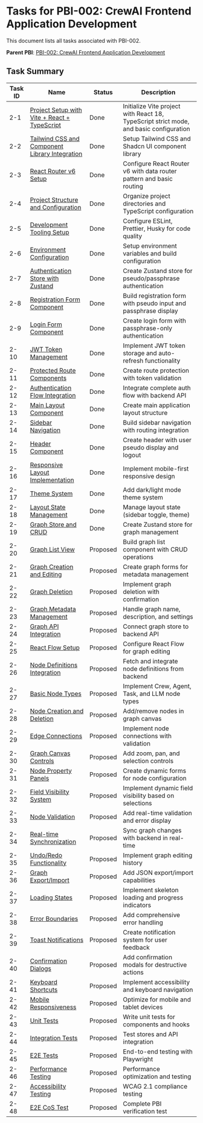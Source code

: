 # Tasks for PBI-002: CrewAI Frontend Application Development

This document lists all tasks associated with PBI-002.

**Parent PBI**: [PBI-002: CrewAI Frontend Application Development](mdc:./tasks/prd.md)

## Task Summary

| Task ID | Name | Status | Description |
|---------|------|--------|-------------|
| 2-1 | [Project Setup with Vite + React + TypeScript](mdc:./tasks/PBI-002-1.md) | Done | Initialize Vite project with React 18, TypeScript strict mode, and basic configuration |
| 2-2 | [Tailwind CSS and Component Library Integration](mdc:./tasks/PBI-002-2.md) | Done | Setup Tailwind CSS and Shadcn UI component library |
| 2-3 | [React Router v6 Setup](mdc:./tasks/PBI-002-3.md) | Done | Configure React Router v6 with data router pattern and basic routing |
| 2-4 | [Project Structure and Configuration](mdc:./tasks/PBI-002-4.md) | Done | Organize project directories and TypeScript configuration |
| 2-5 | [Development Tooling Setup](mdc:./tasks/PBI-002-5.md) | Done | Configure ESLint, Prettier, Husky for code quality |
| 2-6 | [Environment Configuration](mdc:./tasks/PBI-002-6.md) | Done | Setup environment variables and build configuration |
| 2-7 | [Authentication Store with Zustand](mdc:./tasks/PBI-002-7.md) | Done | Create Zustand store for pseudo/passphrase authentication |
| 2-8 | [Registration Form Component](mdc:./tasks/PBI-002-8.md) | Done | Build registration form with pseudo input and passphrase display |
| 2-9 | [Login Form Component](mdc:./tasks/PBI-002-9.md) | Done | Create login form with passphrase-only authentication |
| 2-10 | [JWT Token Management](mdc:./tasks/PBI-002-10.md) | Done | Implement JWT token storage and auto-refresh functionality |
| 2-11 | [Protected Route Components](mdc:./tasks/PBI-002-11.md) | Done | Create route protection with token validation |
| 2-12 | [Authentication Flow Integration](mdc:./tasks/PBI-002-12.md) | Done | Integrate complete auth flow with backend API |
| 2-13 | [Main Layout Component](mdc:./tasks/PBI-002-13.md) | Done | Create main application layout structure |
| 2-14 | [Sidebar Navigation](mdc:./tasks/PBI-002-14.md) | Done | Build sidebar navigation with routing integration |
| 2-15 | [Header Component](mdc:./tasks/PBI-002-15.md) | Done | Create header with user pseudo display and logout |
| 2-16 | [Responsive Layout Implementation](mdc:./tasks/PBI-002-16.md) | Done | Implement mobile-first responsive design |
| 2-17 | [Theme System](mdc:./tasks/PBI-002-17.md) | Done | Add dark/light mode theme system |
| 2-18 | [Layout State Management](mdc:./tasks/PBI-002-18.md) | Done | Manage layout state (sidebar toggle, theme) |
| 2-19 | [Graph Store and CRUD](mdc:./tasks/PBI-002-19.md) | Done | Create Zustand store for graph management |
| 2-20 | [Graph List View](mdc:./tasks/PBI-002-20.md) | Proposed | Build graph list component with CRUD operations |
| 2-21 | [Graph Creation and Editing](mdc:./tasks/PBI-002-21.md) | Proposed | Create graph forms for metadata management |
| 2-22 | [Graph Deletion](mdc:./tasks/PBI-002-22.md) | Proposed | Implement graph deletion with confirmation |
| 2-23 | [Graph Metadata Management](mdc:./tasks/PBI-002-23.md) | Proposed | Handle graph name, description, and settings |
| 2-24 | [Graph API Integration](mdc:./tasks/PBI-002-24.md) | Proposed | Connect graph store to backend API |
| 2-25 | [React Flow Setup](mdc:./tasks/PBI-002-25.md) | Proposed | Configure React Flow for graph editing |
| 2-26 | [Node Definitions Integration](mdc:./tasks/PBI-002-26.md) | Proposed | Fetch and integrate node definitions from backend |
| 2-27 | [Basic Node Types](mdc:./tasks/PBI-002-27.md) | Proposed | Implement Crew, Agent, Task, and LLM node types |
| 2-28 | [Node Creation and Deletion](mdc:./tasks/PBI-002-28.md) | Proposed | Add/remove nodes in graph canvas |
| 2-29 | [Edge Connections](mdc:./tasks/PBI-002-29.md) | Proposed | Implement node connections with validation |
| 2-30 | [Graph Canvas Controls](mdc:./tasks/PBI-002-30.md) | Proposed | Add zoom, pan, and selection controls |
| 2-31 | [Node Property Panels](mdc:./tasks/PBI-002-31.md) | Proposed | Create dynamic forms for node configuration |
| 2-32 | [Field Visibility System](mdc:./tasks/PBI-002-32.md) | Proposed | Implement dynamic field visibility based on selections |
| 2-33 | [Node Validation](mdc:./tasks/PBI-002-33.md) | Proposed | Add real-time validation and error display |
| 2-34 | [Real-time Synchronization](mdc:./tasks/PBI-002-34.md) | Proposed | Sync graph changes with backend in real-time |
| 2-35 | [Undo/Redo Functionality](mdc:./tasks/PBI-002-35.md) | Proposed | Implement graph editing history |
| 2-36 | [Graph Export/Import](mdc:./tasks/PBI-002-36.md) | Proposed | Add JSON export/import capabilities |
| 2-37 | [Loading States](mdc:./tasks/PBI-002-37.md) | Proposed | Implement skeleton loading and progress indicators |
| 2-38 | [Error Boundaries](mdc:./tasks/PBI-002-38.md) | Proposed | Add comprehensive error handling |
| 2-39 | [Toast Notifications](mdc:./tasks/PBI-002-39.md) | Proposed | Create notification system for user feedback |
| 2-40 | [Confirmation Dialogs](mdc:./tasks/PBI-002-40.md) | Proposed | Add confirmation modals for destructive actions |
| 2-41 | [Keyboard Shortcuts](mdc:./tasks/PBI-002-41.md) | Proposed | Implement accessibility and keyboard navigation |
| 2-42 | [Mobile Responsiveness](mdc:./tasks/PBI-002-42.md) | Proposed | Optimize for mobile and tablet devices |
| 2-43 | [Unit Tests](mdc:./tasks/PBI-002-43.md) | Proposed | Write unit tests for components and hooks |
| 2-44 | [Integration Tests](mdc:./tasks/PBI-002-44.md) | Proposed | Test stores and API integration |
| 2-45 | [E2E Tests](mdc:./tasks/PBI-002-45.md) | Proposed | End-to-end testing with Playwright |
| 2-46 | [Performance Testing](mdc:./tasks/PBI-002-46.md) | Proposed | Performance optimization and testing |
| 2-47 | [Accessibility Testing](mdc:./tasks/PBI-002-47.md) | Proposed | WCAG 2.1 compliance testing |
| 2-48 | [E2E CoS Test](mdc:./tasks/PBI-002-48.md) | Proposed | Complete PBI verification test | 